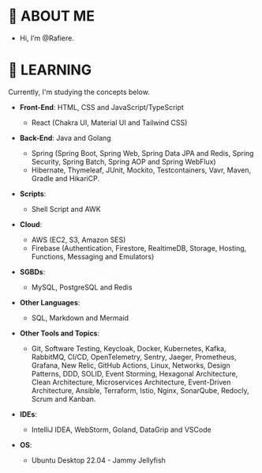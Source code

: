 # 👋 ABOUT ME

-  Hi, I’m @Rafiere.

# 👀 LEARNING

Currently, I'm studying the concepts below.


- **Front-End**: HTML, CSS and JavaScript/TypeScript
  - React (Chakra UI, Material UI and Tailwind CSS)

- **Back-End**: Java and Golang
  - Spring (Spring Boot, Spring Web, Spring Data JPA and Redis, Spring Security, Spring Batch, Spring AOP and Spring WebFlux)
  - Hibernate, Thymeleaf, JUnit, Mockito, Testcontainers, Vavr, Maven, Gradle and HikariCP.

- **Scripts**:
  - Shell Script and AWK

- **Cloud**: 
  - AWS (EC2, S3, Amazon SES)
  - Firebase (Authentication, Firestore, RealtimeDB, Storage, Hosting, Functions, Messaging and Emulators)

- **SGBDs**:
  - MySQL, PostgreSQL and Redis

- **Other Languages**: 
  - SQL, Markdown and Mermaid

- **Other Tools and Topics**:
  - Git, Software Testing, Keycloak, Docker, Kubernetes, Kafka, RabbitMQ, CI/CD, OpenTelemetry, Sentry, Jaeger, Prometheus, Grafana, New Relic, GitHub Actions, Linux, Networks, Design Patterns, DDD, SOLID, Event Storming, Hexagonal Architecture, Clean Architecture, Microservices Architecture, Event-Driven Architecture, Ansible, Terraform, Istio, Nginx, SonarQube, Redocly, Scrum and Kanban.

- **IDEs**:
  - IntelliJ IDEA, WebStorm, Goland, DataGrip and VSCode

- **OS**:
  - Ubuntu Desktop 22.04 - Jammy Jellyfish
